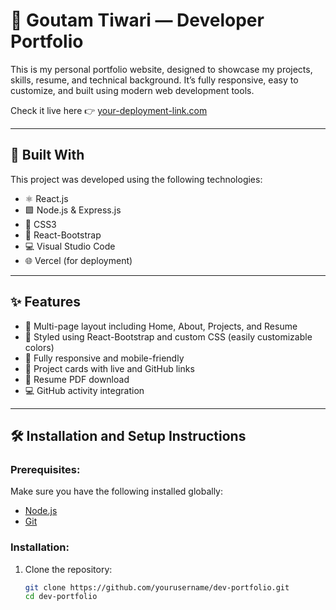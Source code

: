 # 💼 Goutam Tiwari — Developer Portfolio

This is my personal portfolio website, designed to showcase my projects, skills, resume, and technical background. It’s fully responsive, easy to customize, and built using modern web development tools.

Check it live here 👉 [your-deployment-link.com](https://your-deployment-link.com)

---

## 🚀 Built With

This project was developed using the following technologies:

- ⚛️ React.js
- 🟩 Node.js & Express.js
- 🎨 CSS3
- 🧩 React-Bootstrap
- 💻 Visual Studio Code
- 🌐 Vercel (for deployment)

---

## ✨ Features

- 📄 Multi-page layout including Home, About, Projects, and Resume
- 🎨 Styled using React-Bootstrap and custom CSS (easily customizable colors)
- 📱 Fully responsive and mobile-friendly
- 📂 Project cards with live and GitHub links
- 📎 Resume PDF download
- 💻 GitHub activity integration

---

## 🛠 Installation and Setup Instructions

### Prerequisites:
Make sure you have the following installed globally:
- [Node.js](https://nodejs.org/)
- [Git](https://git-scm.com/)

### Installation:

1. Clone the repository:
   ```bash
   git clone https://github.com/yourusername/dev-portfolio.git
   cd dev-portfolio
